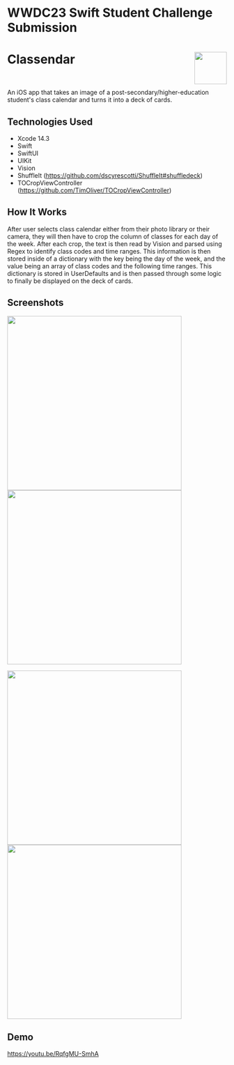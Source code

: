 #  WWDC23 Swift Student Challenge Submission

<h1>Classendar
  <img align="right" src="https://user-images.githubusercontent.com/96496079/232795273-67325589-82e1-45a6-aeca-ecc2f4688dd3.png" width=74px>
</h1>
<br/>

An iOS app that takes an image of a post-secondary/higher-education student's class calendar and turns it into a deck of cards.

## Technologies Used

* Xcode 14.3 
* Swift 
* SwiftUI
* UIKit
* Vision
* ShuffleIt (https://github.com/dscyrescotti/ShuffleIt#shuffledeck) 
* TOCropViewController (https://github.com/TimOliver/TOCropViewController)

## How It Works 

After user selects class calendar either from their photo library or their camera, they will then have to crop the column of classes for each day of 
the week. After each crop, the text is then read by Vision and parsed using Regex to identify class codes and time ranges. This information is  then 
stored inside of a dictionary with the key being the day of the week, and the value being an array of class codes and the following time ranges. This 
dictionary is stored in UserDefaults and is then passed through some logic to finally be displayed on the deck of cards.  

## Screenshots

<p float="left"> 
  <img src="https://user-images.githubusercontent.com/96496079/232663310-da4d62b2-210f-438d-8159-6d10ed04a1a7.png" width="400" />
  <img src="https://user-images.githubusercontent.com/96496079/232660933-ad326fcc-56bc-42ea-9b92-28e38c24dfb6.png" width="400" /> 
</p>
<p float="left">
  <img src="https://user-images.githubusercontent.com/96496079/232660993-887ab4ee-a6be-43f6-a69a-88fbe2de579a.png" width="400" />
  <img src="https://user-images.githubusercontent.com/96496079/232661005-6fd84705-5295-4493-a122-cf80b685e8c5.png" width="400" />
</p>

## Demo
https://youtu.be/RqfgMU-SmhA


